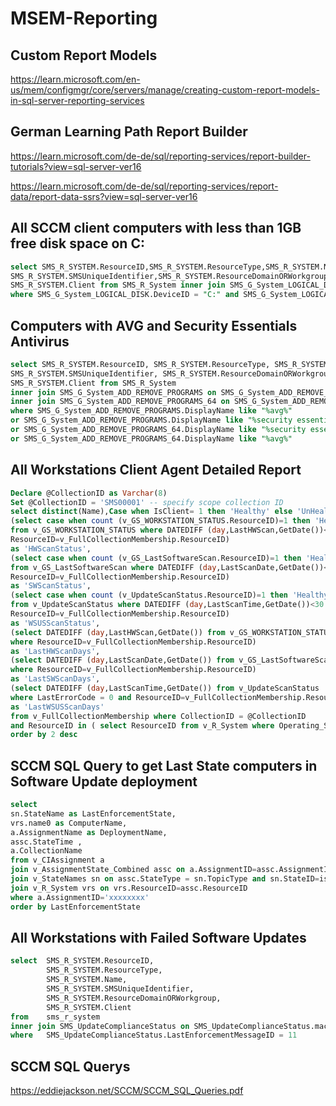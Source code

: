 # MSEM-Reporting

## Custom Report Models

https://learn.microsoft.com/en-us/mem/configmgr/core/servers/manage/creating-custom-report-models-in-sql-server-reporting-services

## German Learning Path Report Builder

https://learn.microsoft.com/de-de/sql/reporting-services/report-builder-tutorials?view=sql-server-ver16

https://learn.microsoft.com/de-de/sql/reporting-services/report-data/report-data-ssrs?view=sql-server-ver16




## All SCCM client computers with less than 1GB free disk space on C:
```sql
select SMS_R_SYSTEM.ResourceID,SMS_R_SYSTEM.ResourceType,SMS_R_SYSTEM.Name,
SMS_R_SYSTEM.SMSUniqueIdentifier,SMS_R_SYSTEM.ResourceDomainORWorkgroup,
SMS_R_SYSTEM.Client from SMS_R_System inner join SMS_G_System_LOGICAL_DISK on SMS_G_System_LOGICAL_DISK.ResourceID = SMS_R_System.ResourceId
where SMS_G_System_LOGICAL_DISK.DeviceID = "C:" and SMS_G_System_LOGICAL_DISK.FreeSpace <= 1000
```
## Computers with AVG and Security Essentials Antivirus

```sql
select SMS_R_SYSTEM.ResourceID, SMS_R_SYSTEM.ResourceType, SMS_R_SYSTEM.Name,
SMS_R_SYSTEM.SMSUniqueIdentifier, SMS_R_SYSTEM.ResourceDomainORWorkgroup,
SMS_R_SYSTEM.Client from SMS_R_System
inner join SMS_G_System_ADD_REMOVE_PROGRAMS on SMS_G_System_ADD_REMOVE_PROGRAMS.ResourceID = SMS_R_System.ResourceId
inner join SMS_G_System_ADD_REMOVE_PROGRAMS_64 on SMS_G_System_ADD_REMOVE_PROGRAMS_64.ResourceID = SMS_R_System.ResourceId
where SMS_G_System_ADD_REMOVE_PROGRAMS.DisplayName like "%avg%"
or SMS_G_System_ADD_REMOVE_PROGRAMS.DisplayName like "%security essentials%"
or SMS_G_System_ADD_REMOVE_PROGRAMS_64.DisplayName like "%security essentials%"
or SMS_G_System_ADD_REMOVE_PROGRAMS_64.DisplayName like "%avg%"
```

## All Workstations Client Agent Detailed Report
```sql
Declare @CollectionID as Varchar(8)
Set @CollectionID = 'SMS00001' -- specify scope collection ID
select distinct(Name),Case when IsClient= 1 then 'Healthy' else 'UnHealthy' end as 'AgentStatus',
(select case when count (v_GS_WORKSTATION_STATUS.ResourceID)=1 then 'Healthy' else 'UnHealthy' end
from v_GS_WORKSTATION_STATUS where DATEDIFF (day,LastHWScan,GetDate())<30 and
ResourceID=v_FullCollectionMembership.ResourceID)
as 'HWScanStatus',
(select case when count (v_GS_LastSoftwareScan.ResourceID)=1 then 'Healthy' else 'UnHealthy' end
from v_GS_LastSoftwareScan where DATEDIFF (day,LastScanDate,GetDate())<30 and
ResourceID=v_FullCollectionMembership.ResourceID)
as 'SWScanStatus',
(select case when count (v_UpdateScanStatus.ResourceID)=1 then 'Healthy' else 'UnHealthy' end
from v_UpdateScanStatus where DATEDIFF (day,LastScanTime,GetDate())<30 and LastErrorCode = 0 and
ResourceID=v_FullCollectionMembership.ResourceID)
as 'WSUSScanStatus',
(select DATEDIFF (day,LastHWScan,GetDate()) from v_GS_WORKSTATION_STATUS
where ResourceID=v_FullCollectionMembership.ResourceID)
as 'LastHWScanDays',
(select DATEDIFF (day,LastScanDate,GetDate()) from v_GS_LastSoftwareScan
where ResourceID=v_FullCollectionMembership.ResourceID)
as 'LastSWScanDays',
(select DATEDIFF (day,LastScanTime,GetDate()) from v_UpdateScanStatus
where LastErrorCode = 0 and ResourceID=v_FullCollectionMembership.ResourceID)
as 'LastWSUSScanDays'
from v_FullCollectionMembership where CollectionID = @CollectionID
and ResourceID in ( select ResourceID from v_R_System where Operating_System_Name_and0 like '%Workstation%')
order by 2 desc
```
## SCCM SQL Query to get Last State computers in Software Update deployment
```sql
select  
sn.StateName as LastEnforcementState,  
vrs.name0 as ComputerName,  
a.AssignmentName as DeploymentName,  
assc.StateTime ,  
a.CollectionName  
from v_CIAssignment a  
join v_AssignmentState_Combined assc on a.AssignmentID=assc.AssignmentID  
join v_StateNames sn on assc.StateType = sn.TopicType and sn.StateID=isnull(assc.StateID,0)  
join v_R_System vrs on vrs.ResourceID=assc.ResourceID  
where a.AssignmentID='xxxxxxxx'  
order by LastEnforcementState 

```

## All Workstations with Failed Software Updates

```sql
select  SMS_R_SYSTEM.ResourceID, 
        SMS_R_SYSTEM.ResourceType, 
        SMS_R_SYSTEM.Name, 
        SMS_R_SYSTEM.SMSUniqueIdentifier, 
        SMS_R_SYSTEM.ResourceDomainORWorkgroup, 
        SMS_R_SYSTEM.Client 
from    sms_r_system 
inner join SMS_UpdateComplianceStatus on SMS_UpdateComplianceStatus.machineid=sms_r_system.resourceid 
where   SMS_UpdateComplianceStatus.LastEnforcementMessageID = 11
```

## SCCM SQL Querys
https://eddiejackson.net/SCCM/SCCM_SQL_Queries.pdf
